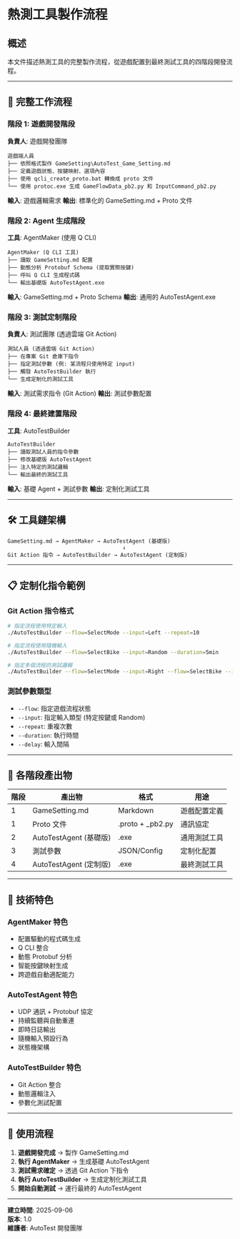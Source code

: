 # 熱測工具製作流程

## 概述

本文件描述熱測工具的完整製作流程，從遊戲配置到最終測試工具的四階段開發流程。

---

## 🔄 完整工作流程

### 階段 1: 遊戲開發階段
**負責人**: 遊戲開發團隊

```
遊戲端人員
├── 依照格式製作 GameSetting\AutoTest_Game_Setting.md
├── 定義遊戲狀態、按鍵映射、選項內容
├── 使用 qcli_create_proto.bat 轉換成 proto 文件
└── 使用 protoc.exe 生成 GameFlowData_pb2.py 和 InputCommand_pb2.py
```

**輸入**: 遊戲邏輯需求
**輸出**: 標準化的 GameSetting.md + Proto 文件

### 階段 2: Agent 生成階段
**工具**: AgentMaker (使用 Q CLI)

```
AgentMaker (Q CLI 工具)
├── 讀取 GameSetting.md 配置
├── 動態分析 Protobuf Schema (提取實際按鍵)
├── 呼叫 Q CLI 生成程式碼
└── 輸出基礎版 AutoTestAgent.exe
```

**輸入**: GameSetting.md + Proto Schema
**輸出**: 通用的 AutoTestAgent.exe

### 階段 3: 測試定制階段
**負責人**: 測試團隊 (透過雲端 Git Action)

```
測試人員 (透過雲端 Git Action)
├── 在專案 Git 倉庫下指令
├── 指定測試參數 (例: 某流程只使用特定 input)
├── 觸發 AutoTestBuilder 執行
└── 生成定制化的測試工具
```

**輸入**: 測試需求指令 (Git Action)
**輸出**: 測試參數配置

### 階段 4: 最終建置階段
**工具**: AutoTestBuilder

```
AutoTestBuilder
├── 讀取測試人員的指令參數
├── 修改基礎版 AutoTestAgent
├── 注入特定的測試邏輯
└── 輸出最終的測試工具
```

**輸入**: 基礎 Agent + 測試參數
**輸出**: 定制化測試工具

---

## 🛠️ 工具鏈架構

```
GameSetting.md → AgentMaker → AutoTestAgent (基礎版)
                                    ↓
Git Action 指令 → AutoTestBuilder → AutoTestAgent (定制版)
```

---

## 📋 定制化指令範例

### Git Action 指令格式
```bash
# 指定流程使用特定輸入
./AutoTestBuilder --flow=SelectMode --input=Left --repeat=10

# 指定流程使用隨機輸入
./AutoTestBuilder --flow=SelectBike --input=Random --duration=5min

# 指定多個流程的測試邏輯
./AutoTestBuilder --flow=SelectMode --input=Right --flow=SelectBike --input=Left
```

### 測試參數類型
- `--flow`: 指定遊戲流程狀態
- `--input`: 指定輸入類型 (特定按鍵或 Random)
- `--repeat`: 重複次數
- `--duration`: 執行時間
- `--delay`: 輸入間隔

---

## 🎯 各階段產出物

| 階段 | 產出物 | 格式 | 用途 |
|------|--------|------|------|
| 1 | GameSetting.md | Markdown | 遊戲配置定義 |
| 1 | Proto 文件 | .proto + _pb2.py | 通訊協定 |
| 2 | AutoTestAgent (基礎版) | .exe | 通用測試工具 |
| 3 | 測試參數 | JSON/Config | 定制化配置 |
| 4 | AutoTestAgent (定制版) | .exe | 最終測試工具 |

---

## 🔧 技術特色

### AgentMaker 特色
- 配置驅動的程式碼生成
- Q CLI 整合
- 動態 Protobuf 分析
- 智能按鍵映射生成
- 跨遊戲自動適配能力

### AutoTestAgent 特色
- UDP 通訊 + Protobuf 協定
- 持續監聽與自動重連
- 即時日誌輸出
- 隨機輸入預設行為
- 狀態機架構

### AutoTestBuilder 特色
- Git Action 整合
- 動態邏輯注入
- 參數化測試配置

---

## 📝 使用流程

1. **遊戲開發完成** → 製作 GameSetting.md
2. **執行 AgentMaker** → 生成基礎 AutoTestAgent
3. **測試需求確定** → 透過 Git Action 下指令
4. **執行 AutoTestBuilder** → 生成定制化測試工具
5. **開始自動測試** → 運行最終的 AutoTestAgent

---

**建立時間**: 2025-09-06  
**版本**: 1.0  
**維護者**: AutoTest 開發團隊
